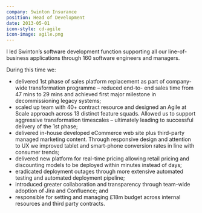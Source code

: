```yaml
---
company: Swinton Insurance
position: Head of Development
date: 2013-05-01
icon-style: cd-agile
icon-image: agile.png
---
```

I led Swinton’s software development function supporting all our line-of-business applications through 160 software engineers and managers.

During this time we:

* delivered 1st phase of sales platform replacement as part of company-wide transformation programme – reduced end-to- end sales time from 47 mins to 29 mins and achieved first major milestone in decommissioning legacy systems;
* scaled up team with 40+ contract resource and designed an Agile at Scale approach across 13 distinct feature squads. Allowed us to support aggressive transformation timescales – ultimately leading to successful delivery of the 1st phase;
* delivered in-house developed eCommerce web site plus third-party managed marketing content. Through responsive design and attention to UX we improved tablet and smart-phone conversion rates in line with consumer trends;
* delivered new platform for real-time pricing allowing retail pricing and discounting models to be deployed within minutes instead of days;
* eradicated deployment outages through more extensive automated testing and automated deployment pipeline;
* introduced greater collaboration and transparency through team-wide adoption of Jira and Confluence; and 
* responsible for setting and managing £18m budget across internal resources and third party contracts.
